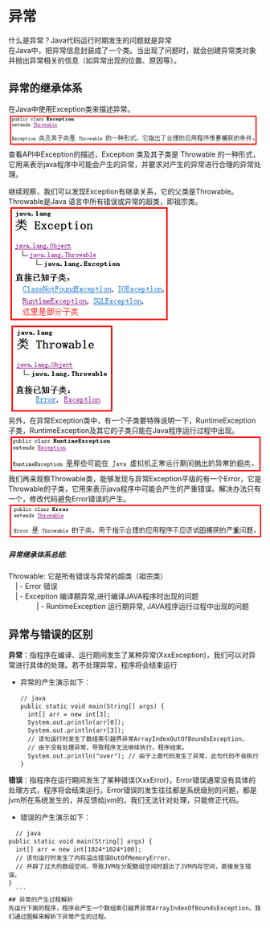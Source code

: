 # 异常
  什么是异常？Java代码运行时期发生的问题就是异常  
  在Java中，把异常信息封装成了一个类。当出现了问题时，就会创建异常类对象并抛出异常相关的信息（如异常出现的位置、原因等）。
## 异常的继承体系
  在Java中使用Exception类来描述异常。  
  ![text](https://github.com/AcherLi/Java/blob/master/img/doc01.png?raw=true)  
  查看API中Exception的描述，Exception 类及其子类是 Throwable 的一种形式，它用来表示java程序中可能会产生的异常，并要求对产生的异常进行合理的异常处理。  

  继续观察，我们可以发现Exception有继承关系，它的父类是Throwable。Throwable是Java 语言中所有错误或异常的超类，即祖宗类。  
  ![text](https://github.com/AcherLi/Java/blob/master/img/doc02.png?raw=true)
  ![text](https://github.com/AcherLi/Java/blob/master/img/doc03.png?raw=true)  
  另外，在异常Exception类中，有一个子类要特殊说明一下，RuntimeException子类，RuntimeException及其它的子类只能在Java程序运行过程中出现。  
  ![text](https://github.com/AcherLi/Java/blob/master/img/doc04.png?raw=true)  
  我们再来观察Throwable类，能够发现与异常Exception平级的有一个Error，它是Throwable的子类，它用来表示java程序中可能会产生的严重错误。解决办法只有一个，修改代码避免Error错误的产生。  
  ![text](https://github.com/AcherLi/Java/blob/master/img/doc05.png?raw=true)  

##### 异常继承体系总结:
  Throwable: 它是所有错误与异常的超类（祖宗类）  
  　| - Error 错误  
  　| - Exception 编译期异常,进行编译JAVA程序时出现的问题  
  　　　　| - RuntimeException 运行期异常, JAVA程序运行过程中出现的问题  

## 异常与错误的区别
  **异常**：指程序在编译、运行期间发生了某种异常(XxxException)，我们可以对异常进行具体的处理。若不处理异常，程序将会结束运行  
  
    
  * 异常的产生演示如下：  
    ```
    // java
    public static void main(String[] args) {
      int[] arr = new int[3];
      System.out.println(arr[0]);
      System.out.println(arr[3]);
      // 该句运行时发生了数组索引越界异常ArrayIndexOutOfBoundsException，
      // 由于没有处理异常，导致程序无法继续执行，程序结束。
      System.out.println("over"); // 由于上面代码发生了异常，此句代码不会执行
    }
    ```
  **错误**：指程序在运行期间发生了某种错误(XxxError)，Error错误通常没有具体的处理方式，程序将会结束运行。Error错误的发生往往都是系统级别的问题，都是jvm所在系统发生的，并反馈给jvm的。我们无法针对处理，只能修正代码。  
  * 错误的产生演示如下：  
  ```
    // java
  public static void main(String[] args) {
    int[] arr = new int[1024*1024*100];
    // 该句运行时发生了内存溢出错误OutOfMemoryError，
    // 开辟了过大的数组空间，导致JVM在分配数组空间时超出了JVM内存空间，直接发生错误。
  }
    ```
## 异常的产生过程解析
  先运行下面的程序，程序会产生一个数组索引越界异常ArrayIndexOfBoundsException。我们通过图解来解析下异常产生的过程。